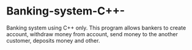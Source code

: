 # Banking-system-C++-
Banking system using C++ only. This  program allows bankers to create account, withdraw money from account, send money to the another customer, deposits money and other. 
